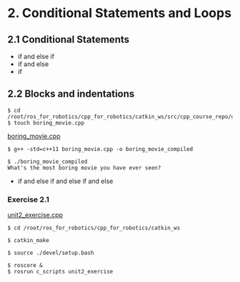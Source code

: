 # 2. Conditional Statements and Loops

## 2.1 Conditional Statements

- if and else if
- if and else
- if

## 2.2 Blocks and indentations
```
$ cd /root/ros_for_robotics/cpp_for_robotics/catkin_ws/src/cpp_course_repo/utilities
$ touch boring_movie.cpp
```
[boring_movie.cpp](../catkin_ws/src/cpp_course_repo/utilities/boring_movie.cpp)
```
$ g++ -std=c++11 boring_movie.cpp -o boring_movie_compiled
```
```
$ ./boring_movie_compiled
What's the most boring movie you have ever seen?
```
- if and else if and else if and else

### Exercise 2.1
[unit2_exercise.cpp](../catkin_ws/src//cpp_course_repo/c_scripts/src/unit2_exercise.cpp)
```
$ cd /root/ros_for_robotics/cpp_for_robotics/catkin_ws
```
```
$ catkin_make
```
```
$ source ./devel/setup.bash
```
```
$ roscore &
$ rosrun c_scripts unit2_exercise
```